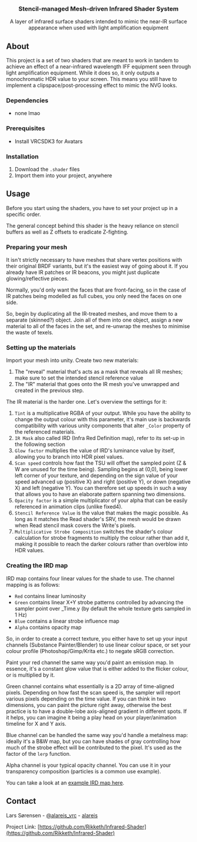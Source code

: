 <div align="center">
<h3 align="center">Stencil-managed Mesh-driven Infrared Shader System</h3>

  <p align="center">
    A layer of infrared surface shaders intended to mimic the near-IR surface appearance when used with light amplification equipment
  </p>
</div>

## About

This project is a set of two shaders that are meant to work in tandem to achieve an effect of a near-infrared wavelength IFF equipment seen through light amplification equipment. While it does so, it only outputs a monochromatic HDR value to your screen. This means you still have to implement a clipspace/post-processing effect to mimic the NVG looks.


### Dependencies

* none lmao


### Prerequisites

 * Install VRCSDK3 for Avatars


### Installation

1. Download the `.shader` files
2. Import them into your project, anywhere




## Usage

Before you start using the shaders, you have to set your project up in a specific order.

The general concept behind this shader is the heavy reliance on stencil buffers as well as Z offsets to eradicate Z-fighting.

### Preparing your mesh

It isn't strictly necessary to have meshes that share vertex positions with their original BRDF variants, but it's the easiest way of going about it. If you already have IR patches or IR beacons, you might just duplicate glowing/reflective pieces.

Normally, you'd only want the faces that are front-facing, so in the case of IR patches being modelled as full cubes, you only need the faces on one side.

So, begin by duplicating all the IR-treated meshes, and move them to a separate (skinned?) object. Join all of them into one object, assign a new material to all of the faces in the set, and re-unwrap the meshes to minimise the waste of texels.

### Setting up the materials

Import your mesh into unity. Create two new materials:

1. The "reveal" material that's acts as a mask that reveals all IR meshes; make sure to set the intended stencil reference value
2. The "IR" material that goes onto the IR mesh you've unwrapped and created in the previous step.

The IR material is the harder one. Let's overview the settings for it:

1. `Tint` is a multiplicative RGBA of your output. While you have the ability to change the output colour with this parameter, it's main use is backwards compatibility with various unity components that alter `_Color` property of the referenced materials.
2. `IR Mask` also called IRD (Infra Red Definition map), refer to its set-up in the following section
3. `Glow factor` multiplies the value of IRD's luminance value by itself, allowing you to branch into HDR pixel values.
4. `Scan speed` controls how fast the TSU will offset the sampled point (Z & W are unused for the time being). Sampling begins at (0,0), being lower left corner of your texture, and depending on the sign value of your speed advanced up (positive X) and right (positive Y), or down (negative X) and left (negative Y). You can therefore set up speeds in such a way that allows you to have an elaborate pattern spanning two dimensions.
5. `Opacity factor` is a simple multiplicator of your alpha that can be easily referenced in animation clips (unlike fixed4).
6. `Stencil Reference Value` is the value that makes the magic possible. As long as it matches the Read shader's SRV, the mesh would be drawn when Read stencil mask covers the Write's pixels.
7. `Multiplicative Strobe Composition` switches the shader's colour calculation for strobe fragments to multiply the colour rather than add it, making it possible to reach the darker colours rather than overblow into HDR values.

### Creating the IRD map

IRD map contains four linear values for the shade to use. The channel mapping is as follows:  
* `Red` contains linear luminosity  
* `Green` contains linear X+Y strobe patterns controlled by advancing the sampler point over _Time.y (by default the whole texture gets sampled in 1 Hz)  
* `Blue` contains a linear strobe influence map
* `Alpha` contains opacity map

So, in order to create a correct texture, you either have to set up your input channels (Substance Painter/Blender) to use linear colour space, or set your colour profile (Photoshop/Gimp/Krita etc.) to negate sRGB correction.

Paint your red channel the same way you'd paint an emission map. In essence, it's a constant glow value that is either added to the flicker colour, or is multiplied by it.

Green channel contains what essentially is a 2D array of time-aligned pixels. Depending on how fast the scan speed is, the sampler will report various pixels depending on the time value. If you can think in two dimensions, you can paint the picture right away, otherwise the best practice is to have a double-lobe axis-aligned gradient in different spots. If it helps, you can imagine it being a play head on your player/animation timeline for X and Y axis.

Blue channel can be handled the same way you'd handle a metalness map: ideally it's a B&W map, but you can have shades of gray controlling how much of the strobe effect will be contributed to the pixel. It's used as the factor of the `lerp` function.

Alpha channel is your typical opacity channel. You can use it in your transparency composition (particles is a common use example).

You can take a look at an [example IRD map here](./examples/example_ird.png).




## Contact

Lars Sørensen - [@alareis_vrc](https://twitter.com/alareis_vrc) - [alareis](https://vrchat.com/home/user/usr_e3283b19-0468-479f-82de-0907c41920b0)

Project Link: [https://github.com/Rikketh/Infrared-Shader](https://github.com/Rikketh/Infrared-Shader)
